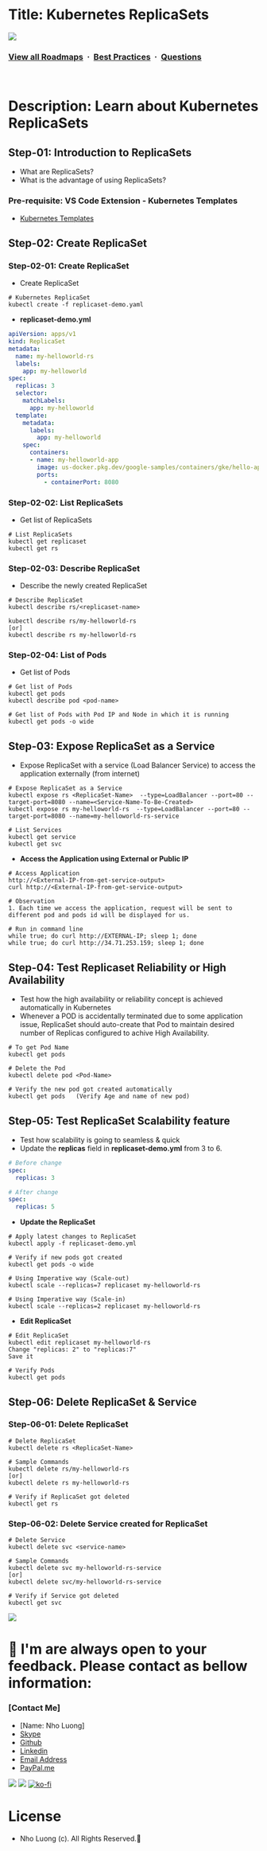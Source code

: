 # Title: Kubernetes ReplicaSets

![](https://i.imgur.com/waxVImv.png)
### [View all Roadmaps](https://github.com/nholuongut/all-roadmaps) &nbsp;&middot;&nbsp; [Best Practices](https://github.com/nholuongut/all-roadmaps/blob/main/public/best-practices/) &nbsp;&middot;&nbsp; [Questions](https://www.linkedin.com/in/nholuong/)
<br/>

# Description: Learn about Kubernetes ReplicaSets
## Step-01: Introduction to ReplicaSets
- What are ReplicaSets?
- What is the advantage of using ReplicaSets?
### Pre-requisite: VS Code Extension - Kubernetes Templates
- [Kubernetes Templates](https://marketplace.visualstudio.com/items?itemName=lunuan.kubernetes-templates)

## Step-02: Create ReplicaSet
### Step-02-01: Create ReplicaSet
- Create ReplicaSet
```t
# Kubernetes ReplicaSet
kubectl create -f replicaset-demo.yaml
```
- **replicaset-demo.yml**
```yaml
apiVersion: apps/v1
kind: ReplicaSet
metadata:
  name: my-helloworld-rs
  labels:
    app: my-helloworld
spec:
  replicas: 3
  selector:
    matchLabels:
      app: my-helloworld
  template:
    metadata:
      labels:
        app: my-helloworld
    spec:
      containers:
      - name: my-helloworld-app
        image: us-docker.pkg.dev/google-samples/containers/gke/hello-app:1.0
        ports: 
          - containerPort: 8080 
```

### Step-02-02: List ReplicaSets
- Get list of ReplicaSets
```t
# List ReplicaSets
kubectl get replicaset
kubectl get rs
```

### Step-02-03: Describe ReplicaSet
- Describe the newly created ReplicaSet
```t
# Describe ReplicaSet
kubectl describe rs/<replicaset-name>

kubectl describe rs/my-helloworld-rs
[or]
kubectl describe rs my-helloworld-rs
```

### Step-02-04: List of Pods
- Get list of Pods
```t
# Get list of Pods
kubectl get pods
kubectl describe pod <pod-name>

# Get list of Pods with Pod IP and Node in which it is running
kubectl get pods -o wide
```


## Step-03: Expose ReplicaSet as a Service
- Expose ReplicaSet with a service (Load Balancer Service) to access the application externally (from internet)
```t
# Expose ReplicaSet as a Service
kubectl expose rs <ReplicaSet-Name>  --type=LoadBalancer --port=80 --target-port=8080 --name=<Service-Name-To-Be-Created>
kubectl expose rs my-helloworld-rs  --type=LoadBalancer --port=80 --target-port=8080 --name=my-helloworld-rs-service

# List Services
kubectl get service
kubectl get svc
```
- **Access the Application using External or Public IP**
```t
# Access Application
http://<External-IP-from-get-service-output>
curl http://<External-IP-from-get-service-output>

# Observation
1. Each time we access the application, request will be sent to different pod and pods id will be displayed for us. 

# Run in command line
while true; do curl http://EXTERNAL-IP; sleep 1; done
while true; do curl http://34.71.253.159; sleep 1; done
```

## Step-04: Test Replicaset Reliability or High Availability 
- Test how the high availability or reliability concept is achieved automatically in Kubernetes
- Whenever a POD is accidentally terminated due to some application issue, ReplicaSet should auto-create that Pod to maintain desired number of Replicas configured to achive High Availability.
```t
# To get Pod Name
kubectl get pods

# Delete the Pod
kubectl delete pod <Pod-Name>

# Verify the new pod got created automatically
kubectl get pods   (Verify Age and name of new pod)
``` 

## Step-05: Test ReplicaSet Scalability feature 
- Test how scalability is going to seamless & quick
- Update the **replicas** field in **replicaset-demo.yml** from 3 to 6.
```yaml
# Before change
spec:
  replicas: 3

# After change
spec:
  replicas: 5
```
- **Update the ReplicaSet**
```t
# Apply latest changes to ReplicaSet
kubectl apply -f replicaset-demo.yml

# Verify if new pods got created
kubectl get pods -o wide

# Using Imperative way (Scale-out)
kubectl scale --replicas=7 replicaset my-helloworld-rs

# Using Imperative way (Scale-in)
kubectl scale --replicas=2 replicaset my-helloworld-rs
```
- **Edit ReplicaSet**
```t
# Edit ReplicaSet
kubectl edit replicaset my-helloworld-rs
Change "replicas: 2" to "replicas:7"
Save it

# Verify Pods
kubectl get pods
```

## Step-06: Delete ReplicaSet & Service
### Step-06-01: Delete ReplicaSet
```t
# Delete ReplicaSet
kubectl delete rs <ReplicaSet-Name>

# Sample Commands
kubectl delete rs/my-helloworld-rs
[or]
kubectl delete rs my-helloworld-rs

# Verify if ReplicaSet got deleted
kubectl get rs
```

### Step-06-02: Delete Service created for ReplicaSet
```t
# Delete Service
kubectl delete svc <service-name>

# Sample Commands
kubectl delete svc my-helloworld-rs-service
[or]
kubectl delete svc/my-helloworld-rs-service

# Verify if Service got deleted
kubectl get svc
```

![](https://i.i/Users/nholu/Documents/Donate.png/Users/nholu/Documents/Donate.pngmgur.com/waxVImv.png)
# 🚀 I'm are always open to your feedback.  Please contact as bellow information:
### [Contact Me]
* [Name: Nho Luong]
* [Skype](luongutnho_skype)
* [Github](https://github.com/nholuongut/)
* [Linkedin](https://www.linkedin.com/in/nholuong/)
* [Email Address](luongutnho@hotmail.com)
* [PayPal.me](https://www.paypal.com/paypalme/nholuongut)

![](https://i.imgur.com/waxVImv.png)
![](Donate.png)
[![ko-fi](https://ko-fi.com/img/githubbutton_sm.svg)](https://ko-fi.com/nholuong)

# License
* Nho Luong (c). All Rights Reserved.🌟